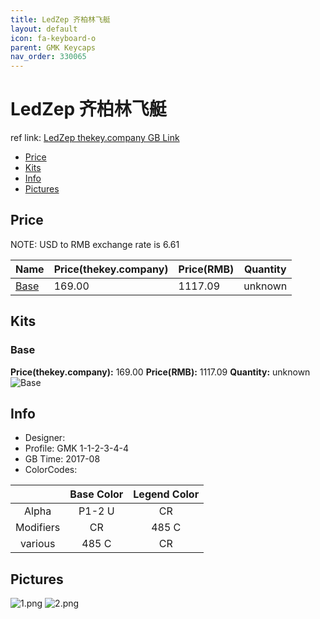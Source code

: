 ```yaml
---
title: LedZep 齐柏林飞艇
layout: default
icon: fa-keyboard-o
parent: GMK Keycaps
nav_order: 330065
---
```


# LedZep 齐柏林飞艇

ref link: [LedZep thekey.company GB Link](https://thekey.company/products/gmk-ledzep)

* [Price](#price)
* [Kits](#kits)
* [Info](#info)
* [Pictures](#pictures)


## Price  
NOTE: USD to RMB exchange rate is 6.61

| Name          | Price(thekey.company)    |  Price(RMB) | Quantity |
| ------------- | ------------ |  ---------- | -------- |
|[Base](#base)|169.00|1117.09|unknown|


## Kits
### Base
**Price(thekey.company):** 169.00    **Price(RMB):** 1117.09    **Quantity:** unknown  
<img src="{{ 'assets/images/gmk-keycaps/ledzep/kits_pics/base.jpg' | relative_url }}" alt="Base" class="image featured">


## Info
* Designer: 
* Profile: GMK 1-1-2-3-4-4
* GB Time: 2017-08
* ColorCodes: 

| |Base Color     | Legend Color
| :-------------: | :-------------: | :------------:
|Alpha|P1-2 U|CR
|Modifiers|CR|485 C
|various|485 C|CR


## Pictures
<img src="{{ 'assets/images/gmk-keycaps/ledzep/rendering_pics/1.png' | relative_url }}" alt="1.png" class="image featured">
<img src="{{ 'assets/images/gmk-keycaps/ledzep/rendering_pics/2.png' | relative_url }}" alt="2.png" class="image featured">
